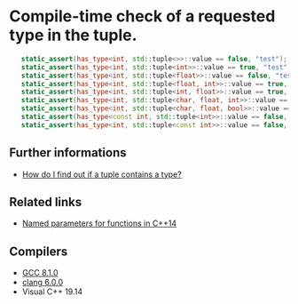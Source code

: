 # Compile-time check of a requested type in the tuple.  
```cpp
   static_assert(has_type<int, std::tuple<>>::value == false, "test");
   static_assert(has_type<int, std::tuple<int>>::value == true, "test");
   static_assert(has_type<int, std::tuple<float>>::value == false, "test");
   static_assert(has_type<int, std::tuple<float, int>>::value == true, "test");
   static_assert(has_type<int, std::tuple<int, float>>::value == true, "test");
   static_assert(has_type<int, std::tuple<char, float, int>>::value == true, "test");
   static_assert(has_type<int, std::tuple<char, float, bool>>::value == false, "test");
   static_assert(has_type<const int, std::tuple<int>>::value == false, "test"); // we're using is_same so cv matters
   static_assert(has_type<int, std::tuple<const int>>::value == false, "test"); // we're using is_same so cv matters
```

## Further informations
* [How do I find out if a tuple contains a type?](https://stackoverflow.com/questions/25958259/how-do-i-find-out-if-a-tuple-contains-a-type)
## Related links
* [Named parameters for functions in C++14](../named_params)
## Compilers
* [GCC 8.1.0](https://wandbox.org/)
* [clang 6.0.0](https://wandbox.org/)
* Visual C++ 19.14 
